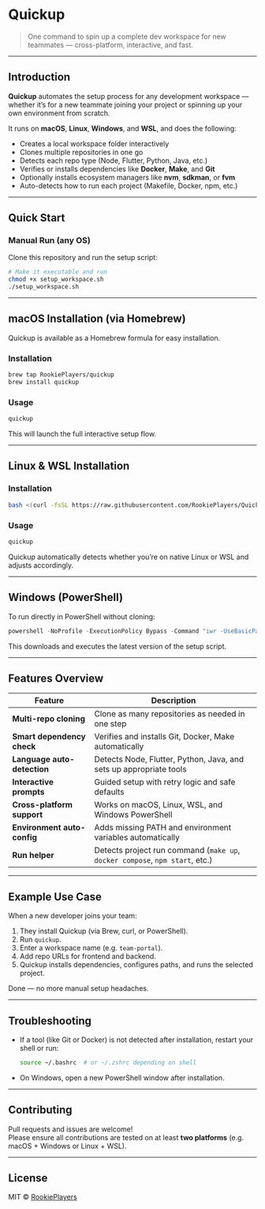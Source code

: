 # Quickup  
> One command to spin up a complete dev workspace for new teammates — cross-platform, interactive, and fast.

---

## Introduction  
**Quickup** automates the setup process for any development workspace — whether it’s for a new teammate joining your project or spinning up your own environment from scratch.  

It runs on **macOS**, **Linux**, **Windows**, and **WSL**, and does the following:
- Creates a local workspace folder interactively  
- Clones multiple repositories in one go  
- Detects each repo type (Node, Flutter, Python, Java, etc.)  
- Verifies or installs dependencies like **Docker**, **Make**, and **Git**  
- Optionally installs ecosystem managers like **nvm**, **sdkman**, or **fvm**  
- Auto-detects how to run each project (Makefile, Docker, npm, etc.)

---

## Quick Start  

### Manual Run (any OS)
Clone this repository and run the setup script:

```bash
# Make it executable and run
chmod +x setup_workspace.sh
./setup_workspace.sh
```

---

## macOS Installation (via Homebrew)

Quickup is available as a Homebrew formula for easy installation.

### Installation
```bash
brew tap RookiePlayers/quickup
brew install quickup
```

### Usage
```bash
quickup
```

This will launch the full interactive setup flow.

---

## Linux & WSL Installation

### Installation
```bash
bash <(curl -fsSL https://raw.githubusercontent.com/RookiePlayers/Quickup/main/install.sh)
```

### Usage
```bash
quickup
```

Quickup automatically detects whether you’re on native Linux or WSL and adjusts accordingly.

---

## Windows (PowerShell)

To run directly in PowerShell without cloning:

```powershell
powershell -NoProfile -ExecutionPolicy Bypass -Command "iwr -UseBasicParsing https://raw.githubusercontent.com/RookiePlayers/Quickup/main/setup_workspace.ps1 | iex"
```

This downloads and executes the latest version of the setup script.

---

## Features Overview

| Feature | Description |
|----------|-------------|
| **Multi-repo cloning** | Clone as many repositories as needed in one step |
| **Smart dependency check** | Verifies and installs Git, Docker, Make automatically |
| **Language auto-detection** | Detects Node, Flutter, Python, Java, and sets up appropriate tools |
| **Interactive prompts** | Guided setup with retry logic and safe defaults |
| **Cross-platform support** | Works on macOS, Linux, WSL, and Windows PowerShell |
| **Environment auto-config** | Adds missing PATH and environment variables automatically |
| **Run helper** | Detects project run command (`make up`, `docker compose`, `npm start`, etc.) |

---

## Example Use Case
When a new developer joins your team:
1. They install Quickup (via Brew, curl, or PowerShell).  
2. Run `quickup`.  
3. Enter a workspace name (e.g. `team-portal`).  
4. Add repo URLs for frontend and backend.  
5. Quickup installs dependencies, configures paths, and runs the selected project.

Done — no more manual setup headaches.

---

## Troubleshooting
- If a tool (like Git or Docker) is not detected after installation, restart your shell or run:
  ```bash
  source ~/.bashrc  # or ~/.zshrc depending on shell
  ```
- On Windows, open a new PowerShell window after installation.

---

## Contributing
Pull requests and issues are welcome!  
Please ensure all contributions are tested on at least **two platforms** (e.g. macOS + Windows or Linux + WSL).

---

## License
MIT © [RookiePlayers](https://github.com/RookiePlayers)
